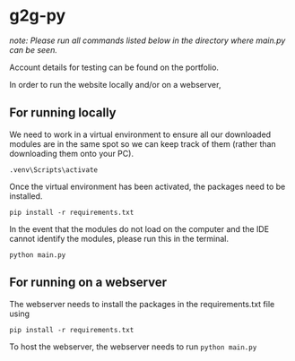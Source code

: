 # g2g-py
*note: Please run all commands listed below in the directory where main.py can be seen.*

Account details for testing can be found on the portfolio.

In order to run the website locally and/or on a webserver,


## For running locally

We need to work in a virtual environment to ensure all our downloaded modules are in the same spot so we can keep track of them (rather than downloading them onto your PC).

`
.venv\Scripts\activate
`

Once the virtual environment has been activated, the packages need to be installed.

`
pip install -r requirements.txt
`

In the event that the modules do not load on the computer and the IDE cannot identify the modules, please run this in the terminal.

`
python main.py
`

## For running on a webserver

The webserver needs to install the packages in the requirements.txt file using 

`
pip install -r requirements.txt
`

To host the webserver, the webserver needs to run
`
python main.py
`

